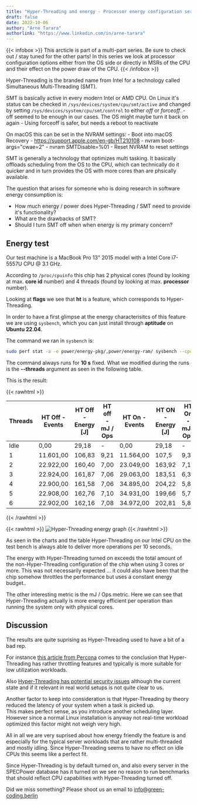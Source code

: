 ```yaml
---
title: "Hyper-Threading and energy - Processor energy configuration series - Part 1"
draft: false
date: 2022-10-06
author: "Arne Tarara"
authorlink: "https://www.linkedin.com/in/arne-tarara"
---
```


{{< infobox >}}
    This arcticle is part of a multi-part series. Be sure to check out / stay tuned for the other parts!
    In this series we look at processor configuration options either from the OS side or directly
    in MSRs of the CPU and their effect on the power draw of the CPU.
{{< /infobox >}}

Hyper-Threading is the branded name from Intel for a technology called Simultaneous Multi-Threading (SMT).

SMT is basically active in every modern Intel or AMD CPU.
On Linux it's status can be checked in `/sys/devices/system/cpu/smt/active` and changed
by setting `/sys/devices/system/cpu/smt/control` to either *off* or *forceoff*.
    - off seemed to be enough in our cases. The OS might maybe turn it back on again
    - Using forceoff is safer, but needs a reboot to reactivate

On macOS this can be set in the NVRAM settings:
    - Boot into macOS Recovery
    - https://support.apple.com/en-gb/HT210108
    - nvram boot-args="cwae=2"
    - nvram SMTDisable=%01
    - Reset NVRAM to reset settings

SMT is generally a technology that optimizes multi tasking.
It basically offloads scheduling from the OS to the CPU, which can technically do
it quicker and in turn provides the OS with more cores than are phsically available.

The question that arises for someone who is doing research in software energy consumption is:
- How much energy / power does Hyper-Threading / SMT need to provide it's functionality?
- What are the drawbacks of SMT?
- Should I turn SMT off when when energy is my primary concern?

## Energy test



Our test machine is a MacBook Pro 13" 2015 model with a Intel Core i7-5557U CPU @ 3.1 GHz.

According to `/proc/cpuinfo` this chip has 2 physical cores (found by looking at max. **core id** number) and 4 threads
(found by looking at max. **processor** number).

Looking at **flags** we see that **ht** is a feature, which corresponds to Hyper-Threading.

In order to have a first glimpse at the energy characterisitcs of this feature we are using 
`sysbench`, which you can just install through **aptitude** on **Ubuntu 22.04**.

The command we ran in `sysbench` is:

```bash
sudo perf stat -a -e power/energy-pkg/,power/energy-ram/ sysbench --cpu-max-prime=10000 --threads=X --test=cpu run
```

The command always runs for **10 s** fixed. What we modified during the runs is the **--threads** argument
as seen in the following table.

This is the result:

{{< rawhtml >}}

<table class="ui sortable celled striped table">
<thead><tr><th title="Field #1">Threads</th>
<th title="Field #2">HT Off - Events</th>
<th title="Field #3">HT Off - Energy [J]</th>
<th title="Field #4">HT off - mJ / Ops</th>
<th title="Field #5">HT On - Events</th>
<th title="Field #6">HT ON - Energy [J]</th>
<th title="Field #7">HT On - mJ / Ops</th>
</tr></thead>
<tbody><tr>
<td>Idle</td>
<td>0,00</td>
<td>29,18</td>
<td>-</td>
<td>0,00</td>
<td>29,18</td>
<td>-</td>
</tr>
<tr>
<td>1</td>
<td>11.601,00</td>
<td>106,83</td>
<td>9,21</td>
<td>11.564,00</td>
<td>107,5</td>
<td>9,30</td>
</tr>
<tr>
<td>2</td>
<td>22.922,00</td>
<td>160,40</td>
<td>7,00</td>
<td>23.049,00</td>
<td>163,92</td>
<td>7,11</td>
</tr>
<tr>
<td>3</td>
<td>22.924,00</td>
<td>161,87</td>
<td>7,06</td>
<td>29.063,00</td>
<td>183,51</td>
<td>6,31</td>
</tr>
<tr>
<td>4</td>
<td>22.900,00</td>
<td>161,58</td>
<td>7,06</td>
<td>34.895,00</td>
<td>204,22</td>
<td>5,85</td>
</tr>
<tr>
<td>5</td>
<td>22.908,00</td>
<td>162,76</td>
<td>7,10</td>
<td>34.931,00</td>
<td>199,66</td>
<td>5,72</td>
</tr>
<tr>
<td>6</td>
<td>22.902,00</td>
<td>162,16</td>
<td>7,08</td>
<td>34.972,00</td>
<td>202,81</td>
<td>5,80</td>
</tr>
</tbody></table>
{{< /rawhtml >}}

{{< rawhtml >}}
<img class="ui huge rounded bordered image" src="/img/blog/hyper-threading-energy-graph.webp" alt="Hyper-Threading energy graph" loading="lazy">
{{< /rawhtml >}}


As seen in the charts and the table Hyper-Threading on our Intel CPU on the test bench
is always able to deliver more operations per 10 seconds.

The energy with Hyper-Threading turned on exceeds the total amount of the non-Hyper-Threading configuration
of the chip when using 3 cores or more.
This was not necessarily expected ... it could also have been that the chip somehow throttles the performance
but uses a constant energy budget..

The other interesting metric is the mJ / Ops metric. Here we can see that Hyper-Threading 
actually is more energy efficient per operation than running the system
only with physical cores.


## Discussion
The results are quite suprising as Hyper-Threading used to have a bit of a bad rep.

For instance [this article from Percona](https://www.percona.com/blog/2015/01/15/hyper-threading-double-cpu-throughput/) comes to the conclusion that Hyper-Threading has rather 
throttling features and typically is more suitable for low utilization workloads.

Also [Hyper-Threading has potential security issues](https://www.theregister.com/2019/10/29/intel_disable_hyper_threading_linux_kernel_maintainer/) although the current state 
and if it relevant in real world setups is not quite clear to us.

Another factor to keep into consideration is that Hyper-Threading by theory reduced the
latency of your system when a task is picked up.\
This makes perfect sense, as you introduce another scheduling layer.\
However since a normal Linux installation is anyway not real-time workload optimized 
this factor might not weigh very high.

All in all we are very suprised about how energy friendly the feature is and especially
for the typical server workloads that are rather multi-threaded and mostly idling.
Since Hyper-Threading seems to have no effect on idle CPUs this seems like a perfect fit.

Since Hyper-Threading is by default turned on, and also every server in the SPECPower database
has it turned on we see no reason to run benchmarks that should reflect CPU capabilities with 
Hyper-Threading turned off.

Did we miss something? Please shoot us an email to [info@green-coding.berlin](mailto:info@green-coding.berlin)
